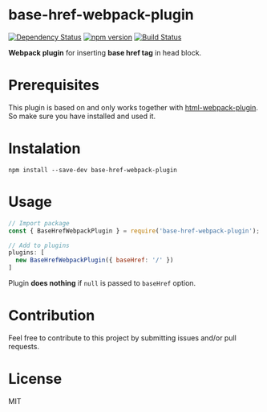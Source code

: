 # base-href-webpack-plugin

[![Dependency Status](https://gemnasium.com/badges/github.com/dzonatan/base-href-webpack-plugin.svg)](https://gemnasium.com/github.com/dzonatan/base-href-webpack-plugin)
[![npm version](https://badge.fury.io/js/base-href-webpack-plugin.svg)](https://badge.fury.io/js/base-href-webpack-plugin)
[![Build Status](https://travis-ci.org/dzonatan/base-href-webpack-plugin.svg?branch=master)](https://travis-ci.org/dzonatan/base-href-webpack-plugin)

**Webpack plugin** for inserting **base href tag** in head block.

# Prerequisites

This plugin is based on and only works together with [html-webpack-plugin](https://github.com/ampedandwired/html-webpack-plugin).
So make sure you have installed and used it.

# Instalation

`npm install --save-dev base-href-webpack-plugin`

# Usage

```javascript
// Import package
const { BaseHrefWebpackPlugin } = require('base-href-webpack-plugin'); // Or `import 'base-href-webpack-plugin';` if using typescript

// Add to plugins
plugins: [
  new BaseHrefWebpackPlugin({ baseHref: '/' })
]
```

Plugin **does nothing** if `null` is passed to `baseHref` option.

# Contribution

Feel free to contribute to this project by submitting issues and/or pull requests.

# License

MIT
